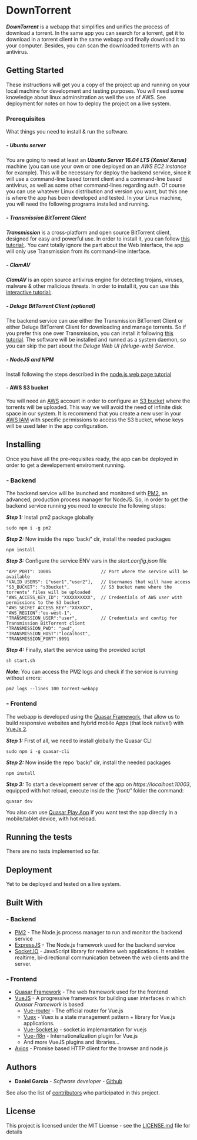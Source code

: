 #  DownTorrent
_**DownTorrent**_ is a webapp that simplifies and unifies the process of download a torrent. In the same app you can search for a torrent, get it to download in a torrent client in the same webapp and finally download it to your computer. Besides, you can scan the downloaded torrents with an antivirus.

## Getting Started
These instructions will get you a copy of the project up and running on your local machine for development and testing purposes. You will need some knowledge about linux adminsitration as well the use of AWS.
See deployment for notes on how to deploy the project on a live system. 

### Prerequisites
What things you need to install & run the software.

##### - Ubuntu server
You are going to need at least an _**Ubuntu Server 16.04 LTS (Xenial Xerus)**_ machine (you can use your own or one deployed on an _AWS EC2 instance_ for example). This will be necessary for deploy the backend service, since it will use a command-line based torrent client and a command-line based antivirus, as well as some other command-lines regarding auth.
Of course you can use whatever Linux distribution and version you want, but this one is where the app has been developed and tested.
In your Linux machine, you will need the following programs installed and running.

##### - Transmission BitTorrent Client
_**Transmission**_ is a cross-platform and open source BitTorrent client, designed for easy and powerful use.
In order to install it, you can follow [this tutorial:](https://help.ubuntu.com/community/TransmissionHowTo). You cant totally ignore the part about the Web Interface, the app will only use Transmission from its command-line interface.

##### - ClamAV
_**ClamAV**_ is an open source antivirus engine for detecting trojans, viruses, malware & other malicious threats.
In order to install it, you can use this [interactive tutorial:](https://www.katacoda.com/dgarcia/scenarios/clamav).

##### - Deluge BitTorrent Client (optional)
The backend service can use either the Transmission BitTorrent Client or either Deluge BitTorrent Client for downloading and manage torrents. So if you prefer this one over Transmission, you can install it following [this tutorial](http://dev.deluge-torrent.org/wiki/UserGuide/Service/systemd). The software will be installed and runned as a system daemon, so you can skip the part about the _Deluge Web UI (deluge-web) Service_.

##### - NodeJS and NPM
Install following the steps described in the [node.js web page tutorial](https://nodejs.org/en/download/package-manager/#debian-and-ubuntu-based-linux-distributions)

#### - AWS S3 bucket
You will need an [AWS](https://aws.amazon.com/) account in order to configure an [S3 bucket](https://aws.amazon.com/s3/?nc1=h_ls) where the torrents will be uploaded. This way we will avoid the need of infinite disk space in our system. It is recommend that you create a new user in your [AWS IAM](https://aws.amazon.com/iam/?nc1=h_ls) with specific permissions to access the S3 bucket, whose keys will be used later in the app configuration.

## Installing
Once you have all the pre-requisites ready, the app can be deployed in order to get a developement enviroment running.

### - Backend
The backend service will be launched and monitored with [PM2](http://pm2.keymetrics.io/), an advanced, production process manager for NodeJS. So, in order to get the backend service running you need to execute the following steps:

**_Step 1:_** Install pm2 package globally
```
sudo npm i -g pm2
```
**_Step 2:_** Now inside the repo 'back/' dir, install the needed packages
```
npm install
```
**_Step 3:_** Configure the service ENV vars in the _start.config.json_ file
```
"APP_PORT": 10005                   // Port where the service will be available
"VALID_USERS": ["user1","user2"],   // Usernames that will have access
"S3_BUCKET": "s3bucket",            // S3 bucket name where the torrents' files will be uploaded
"AWS_ACCESS_KEY_ID": "XXXXXXXXXX",  // Credentials of AWS user with permissions to the S3 bucket
"AWS_SECRET_ACCESS_KEY":"XXXXXX",
"AWS_REGION":"eu-west-1",
"TRANSMISSION_USER":"user",         // Credentials and config for Transmission BitTorrent client
"TRANSMISSION_PWD": "pwd",
"TRANSMISSION_HOST":"localhost",
"TRANSMISSION_PORT":9091
```
**_Step 4:_** Finally, start the service using the provided script
```
sh start.sh
```

**_Note_**: You can access the PM2 logs and check if the service is running without errors:
```
pm2 logs --lines 100 torrent-webapp
```

### - Frontend
The webapp is developed using the [Quasar Framework](http://quasar-framework.org/), that allow us to build responsive websites and hybrid mobile Apps (that look native!) with [VueJs 2](https://vuejs.org/).

**_Step 1:_** First of all, we need to install globally the Quasar CLI
```
sudo npm i -g quasar-cli
```
**_Step 2:_** Now inside the repo 'back/' dir, install the needed packages
```
npm install
```
**_Step 3:_** To start a development server of the app on _https://localhost:10003_, equipped with hot reload, execute inside the _'front/'_ folder the command:
```
quasar dev
```
You also can use [Quasar Play App](http://quasar-framework.org/guide/#Quasar-Play-App) if you want test the app directly in a mobile/tablet device, with hot reload.

## Running the tests
There are no tests implemented so far.

## Deployment
Yet to be deployed and tested on a live system.

## Built With
### - Backend
* [PM2](http://pm2.keymetrics.io/) -  The Node.js process manager to run and monitor the backend service
* [ExpressJS](https://expressjs.com/) - The Node.js framework used for the backend service
* [Socket.IO](https://socket.io/) - JavaScript library for realtime web applications. It enables realtime, bi-directional communication between the web clients and the server.
### - Frontend
* [Quasar Framework](http://quasar-framework.org/) - The web framework used for the frontend
* [VueJS](https://vuejs.org/) - A progressive framework for building user interfaces in which _Quasar Framework_ is based
    * [Vue-router](https://router.vuejs.org/en/) - The official router for Vue.js
    * [Vuex](https://vuex.vuejs.org/en/intro.html) - Vuex is a state management pattern + library for Vue.js applications.
    * [Vue-Socket.io](https://github.com/MetinSeylan/Vue-Socket.io) - socket.io implemantation for vuejs
    * [Vue-i18n](https://github.com/kazupon/vue-i18n) - Internationalization plugin for Vue.js
    * And more VueJS plugins and libraries...
* [Axios](https://github.com/mzabriskie/axios) - Promise based HTTP client for the browser and node.js

## Authors

* **Daniel García** - *Software developer* - [Github](https://github.com/daniegarcia254)

See also the list of [contributors](https://github.com/daniegarcia254/URL-Shortener/graphs/contributors) who participated in this project.

## License

This project is licensed under the MIT License - see the [LICENSE.md](LICENSE.md) file for details